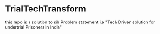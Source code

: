 # TrialTechTransform

<p> this repo is a solution to sih Problem statement i.e "Tech Driven solution for undertrial Prisoners in India"
<p>
